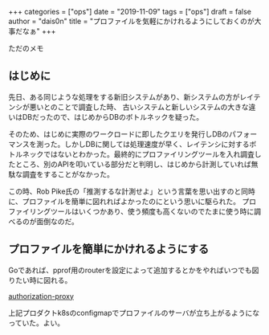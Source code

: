 +++
categories = ["ops"]
date = "2019-11-09"
tags = ["ops"]
draft = false
author = "dais0n"
title = "プロファイルを気軽にかけれるようにしておくのが大事だなぁ"
+++

ただのメモ

## はじめに
先日、ある同じような処理をする新旧システムがあり、新システムの方がレイテンシが悪いとのことで調査した時、 古いシステムと新しいシステムの大きな違いはDBだったので、はじめからDBのボトルネックを疑った。

そのため、はじめに実際のワークロードに即したクエリを発行しDBのパフォーマンスを測った。しかしDBに関しては処理速度が早く、レイテンシに対するボトルネックではないとわかった。最終的にプロファイリングツールを入れ調査したところ、別のAPIを叩いている部分だと判明し、はじめから計測していれば無駄な調査をすることがなかった。

この時、Rob Pike氏の「推測するな計測せよ」という言葉を思い出すのと同時に、プロファイルを簡単に図れればよかったのにという思いに駆られた。 プロファイリングツールはいくつかあり、使う頻度も高くないのでたまに使う時に調べるのが面倒なのだ。

## プロファイルを簡単にかけれるようにする
Goであれば、pprof用のrouterを設定によって追加するとかをやればいつでも図りたい時に図れる。

[authorization-proxy](https://github.com/yahoojapan/authorization-proxy/blob/master/doc/debug.md#profiling)

上記プロダクトk8sのconfigmapでプロファイルのサーバが立ち上がるようになっていた。よい。
